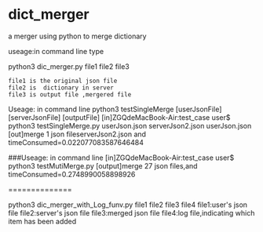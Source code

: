 dict_merger
===========
a merger using python to merge dictionary


useage:in command line type

python3 dic_merger.py file1 file2 file3

	file1 is the original json file
	file2 is  dictionary in server
	file3 is output file ,mergered file

Useage:  in command line
python3 testSingleMerge [userJsonFile] [serverJsonFile] [outputFile]
[in]ZGQdeMacBook-Air:test_case user$ python3 testSingleMerge.py userJson.json serverJson2.json userJson.json 
[out]merge 1 json fileserverJson2.json and timeConsumed=0.022077083587646484


###Useage:  in command line
[in]ZGQdeMacBook-Air:test_case user$ python3 testMutiMerge.py 
[output]merge 27 json files,and timeConsumed=0.2748990058898926


==============

python3 dic_merger_with_Log_funv.py file1 file2 file3 file4
	file1:user's json file
	file2:server's json file
	file3:merged json file
	file4:log file,indicating which item has been added
